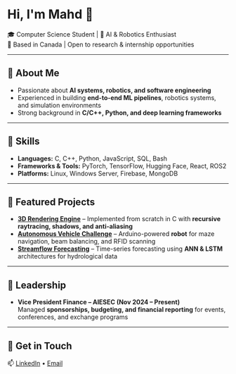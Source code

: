 # Hi, I'm Mahd 👋

🎓 Computer Science Student | 🤖 AI & Robotics Enthusiast  
📍 Based in Canada | Open to research & internship opportunities

---

## 🔹 About Me
- Passionate about **AI systems, robotics, and software engineering**  
- Experienced in building **end-to-end ML pipelines**, robotics systems, and simulation environments  
- Strong background in **C/C++, Python, and deep learning frameworks**  

---

## 🔹 Skills
- **Languages:** C, C++, Python, JavaScript, SQL, Bash  
- **Frameworks & Tools:** PyTorch, TensorFlow, Hugging Face, React, ROS2  
- **Platforms:** Linux, Windows Server, Firebase, MongoDB  

---

## 🔹 Featured Projects
- **[3D Rendering Engine](https://github.com/yourrepo)** – Implemented from scratch in C with **recursive raytracing, shadows, and anti-aliasing**  
- **[Autonomous Vehicle Challenge](https://github.com/yourrepo)** – Arduino-powered **robot** for maze navigation, beam balancing, and RFID scanning  
- **[Streamflow Forecasting](https://github.com/yourrepo)** – Time-series forecasting using **ANN & LSTM** architectures for hydrological data  

---

## 🔹 Leadership
- **Vice President Finance – AIESEC (Nov 2024 – Present)**  
  Managed **sponsorships, budgeting, and financial reporting** for events, conferences, and exchange programs  

---

## 🔹 Get in Touch
📫 [LinkedIn](https://linkedin.com/in/yourprofile) • [Email](mailto:youremail@example.com)  
